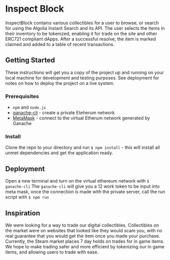 # Inspect Block

InspectBlock contains various collectibles for a user to browse, or search for using the Algolia Instant Search and its API. The user selects the items in their inventory to be tokenized, enabling it for trade on the site and other ERC721 compliant dApps. After a successful resolve, the item is marked claimed and added to a table of recent transactions.

## Getting Started
These instructions will get you a copy of the project up and running on your local machine for development and testing purposes. See deployment for notes on how to deploy the project on a live system.

### Prerequisites
* `npm` and `node.js`
* [ganache-cli](https://github.com/trufflesuite/ganache-cli) - create a private Eteherum network
* [MetaMask](https://metamask.io/) - connect to the virtual Etherum network generated by Ganache

### Install
Clone the repo to your directory and run `$ npm install` - this will install all unmet dependencies and get the application ready. 

## Deployment
Open a new terminal and turn on the virtual ethereum network with `$ ganache-cli` 
The `ganache-cli` will give you a 12 work token to be input into meta mask, once the connection is made with the private server, call the run script with `$ npm run`


## Inspiration
We were looking for a way to trade our digital collectibles. Collectibles on the market were on websites that looked like they would scam you, with no real guarantee that you would get the item once you made your purchase. Currently, the Steam market places 7 day holds on trades for in game items. We hope to make trading safer and more efficient by tokenizing our in game items, and allowing users to trade with ease.
